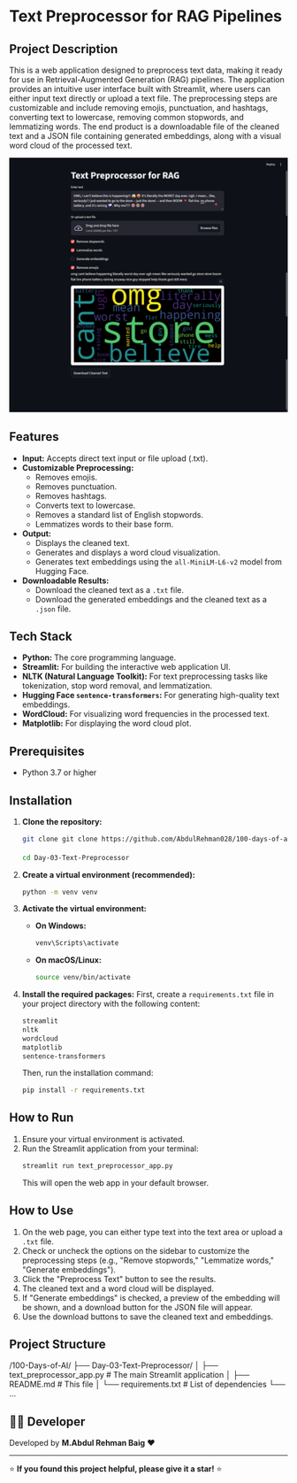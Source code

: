 # Text Preprocessor for RAG Pipelines

## Project Description

This is a web application designed to preprocess text data, making it ready for use in Retrieval-Augmented Generation (RAG) pipelines. The application provides an intuitive user interface built with Streamlit, where users can either input text directly or upload a text file. The preprocessing steps are customizable and include removing emojis, punctuation, and hashtags, converting text to lowercase, removing common stopwords, and lemmatizing words. The end product is a downloadable file of the cleaned text and a JSON file containing generated embeddings, along with a visual word cloud of the processed text.

![alt text](image.png)

## Features

- **Input:** Accepts direct text input or file upload (.txt).
- **Customizable Preprocessing:**
    - Removes emojis.
    - Removes punctuation.
    - Removes hashtags.
    - Converts text to lowercase.
    - Removes a standard list of English stopwords.
    - Lemmatizes words to their base form.
- **Output:**
    - Displays the cleaned text.
    - Generates and displays a word cloud visualization.
    - Generates text embeddings using the `all-MiniLM-L6-v2` model from Hugging Face.
- **Downloadable Results:**
    - Download the cleaned text as a `.txt` file.
    - Download the generated embeddings and the cleaned text as a `.json` file.

## Tech Stack

- **Python:** The core programming language.
- **Streamlit:** For building the interactive web application UI.
- **NLTK (Natural Language Toolkit):** For text preprocessing tasks like tokenization, stop word removal, and lemmatization.
- **Hugging Face `sentence-transformers`:** For generating high-quality text embeddings.
- **WordCloud:** For visualizing word frequencies in the processed text.
- **Matplotlib:** For displaying the word cloud plot.

## Prerequisites

- Python 3.7 or higher

## Installation

1.  **Clone the repository:**
    ```bash
    git clone git clone https://github.com/AbdulRehman028/100-days-of-ai.git

    cd Day-03-Text-Preprocessor
    ```

2.  **Create a virtual environment (recommended):**
    ```bash
    python -m venv venv
    ```

3.  **Activate the virtual environment:**
    - **On Windows:**
      ```bash
      venv\Scripts\activate
      ```
    - **On macOS/Linux:**
      ```bash
      source venv/bin/activate
      ```

4.  **Install the required packages:**
    First, create a `requirements.txt` file in your project directory with the following content:
    ```
    streamlit
    nltk
    wordcloud
    matplotlib
    sentence-transformers
    ```
    Then, run the installation command:
    ```bash
    pip install -r requirements.txt
    ```

## How to Run

1.  Ensure your virtual environment is activated.
2.  Run the Streamlit application from your terminal:
    ```bash
    streamlit run text_preprocessor_app.py
    ```
    This will open the web app in your default browser.

## How to Use

1.  On the web page, you can either type text into the text area or upload a `.txt` file.
2.  Check or uncheck the options on the sidebar to customize the preprocessing steps (e.g., "Remove stopwords," "Lemmatize words," "Generate embeddings").
3.  Click the "Preprocess Text" button to see the results.
4.  The cleaned text and a word cloud will be displayed.
5.  If "Generate embeddings" is checked, a preview of the embedding will be shown, and a download button for the JSON file will appear.
6.  Use the download buttons to save the cleaned text and embeddings.

## Project Structure

/100-Days-of-AI/
├── Day-03-Text-Preprocessor/
│   ├── text_preprocessor_app.py   # The main Streamlit application
│   ├── README.md                  # This file
│   └── requirements.txt           # List of dependencies
└── ...

## 👨‍💻 Developer
Developed by **M.Abdul Rehman Baig** ❤️

---

⭐ **If you found this project helpful, please give it a star!** ⭐